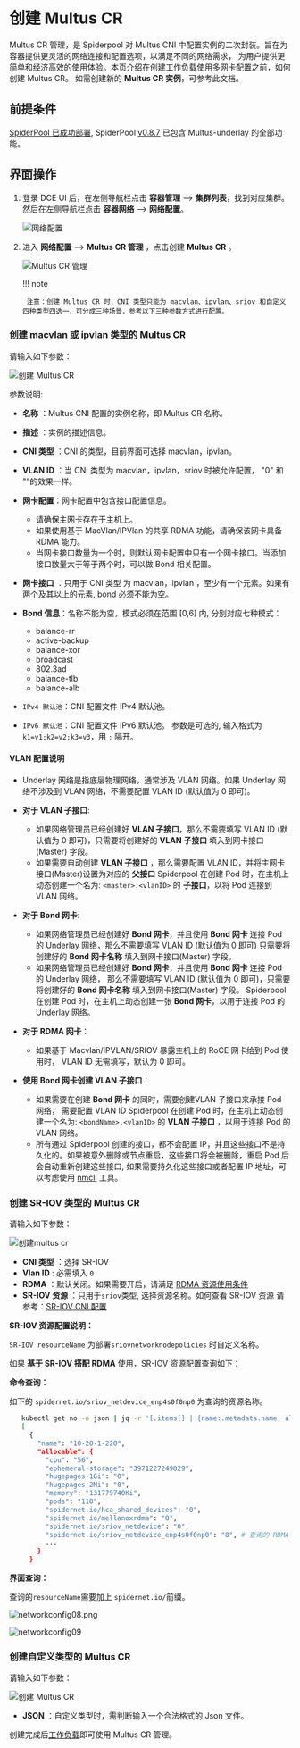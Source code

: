 # 创建 Multus CR

Multus CR 管理，是 Spiderpool 对 Multus CNI 中配置实例的二次封装。旨在为容器提供更灵活的网络连接和配置选项，以满足不同的网络需求，
为用户提供更简单和经济高效的使用体验。本页介绍在创建工作负载使用多网卡配置之前，如何创建 Multus CR。
如需创建新的 **Multus CR 实例**，可参考此文档。

## 前提条件

[SpiderPool 已成功部署](https://docs.daocloud.io/network/modules/spiderpool/install.html), SpiderPool [v0.8.7](https://github.com/spidernet-io/spiderpool/releases/tag/v0.8.7) 已包含 Multus-underlay 的全部功能。

## 界面操作

1. 登录 DCE UI 后，在左侧导航栏点击 __容器管理__ —> __集群列表__，找到对应集群。然后在左侧导航栏点击 __容器网络__ —> __网络配置__。

    ![网络配置](https://docs.daocloud.io/daocloud-docs-images/docs/zh/docs/network/images/networkconfig01.png)

2. 进入 __网络配置__ —> __Multus CR 管理__ ，点击创建 __Multus CR__ 。

    ![Multus CR 管理](https://docs.daocloud.io/daocloud-docs-images/docs/zh/docs/network/images/networkconfig02.png)
  
    !!! note

        注意：创建 Multus CR 时，CNI 类型只能为 macvlan、ipvlan、sriov 和自定义四种类型四选一，可分成三种场景，参考以下三种参数方式进行配置。

### 创建 macvlan 或 ipvlan 类型的 Multus CR

请输入如下参数：

![创建 Multus CR](../images/multus01.png)

参数说明:

- __名称__ ：Multus CNI 配置的实例名称，即 Multus CR 名称。
- __描述__ ：实例的描述信息。
- __CNI 类型__ ：CNI 的类型，目前界面可选择 macvlan，ipvlan。
- __VLAN ID__ ：当 CNI 类型为 macvlan，ipvlan，sriov 时被允许配置， "0" 和 ""的效果一样。
- __网卡配置__：网卡配置中包含接口配置信息。
    - 请确保主网卡存在于主机上。
    - 如果使用基于 MacVlan/IPVlan 的共享 RDMA 功能，请确保该网卡具备 RDMA 能力。
    - 当网卡接口数量为一个时，则默认网卡配置中只有一个网卡接口。当添加接口数量大于等于两个时，可以做 Bond 相关配置。
- __网卡接口__ ：只用于 CNI 类型 为 macvlan，ipvlan ，至少有一个元素。如果有两个及其以上的元素, bond 必须不能为空。
- __Bond 信息__：名称不能为空，模式必须在范围 [0,6] 内, 分别对应七种模式：
    - balance-rr
    - active-backup
    - balance-xor
    - broadcast
    - 802.3ad
    - balance-tlb
    - balance-alb

- `IPv4 默认池`：CNI 配置文件 IPv4 默认池。
- `IPv6 默认池`：CNI 配置文件 IPv6 默认池。
参数是可选的, 输入格式为 `k1=v1;k2=v2;k3=v3`，用 `;` 隔开。

#### VLAN 配置说明

- Underlay 网络是指底层物理网络，通常涉及 VLAN 网络。如果 Underlay 网络不涉及到 VLAN 网络，不需要配置 VLAN ID (默认值为 0 即可)。
- **对于 VLAN 子接口**:
    - 如果网络管理员已经创建好 **VLAN 子接口**，那么不需要填写 VLAN ID (默认值为 0 即可)，只需要将创建好的 **VLAN 子接口** 填入到网卡接口(Master) 字段。
    - 如果需要自动创建 **VLAN 子接口** ，那么需要配置 VLAN ID，并将主网卡接口(Master)设置为对应的 **父接口**
    Spiderpool 在创建 Pod 时，在主机上动态创建一个名为: `<master>.<vlanID>` 的 **子接口**，以将 Pod 连接到 VLAN 网络。
- **对于 Bond 网卡**:
    - 如果网络管理员已经创建好 **Bond 网卡**，并且使用 **Bond 网卡** 连接 Pod 的 Underlay 网络，那么不需要填写 VLAN ID (默认值为 0 即可)
      只需要将创建好的 **Bond 网卡名称** 填入到网卡接口(Master) 字段。
    - 如果网络管理员已经创建好 **Bond 网卡**，并且使用 **Bond 网卡** 连接 Pod 的 Underlay 网络，
      那么不需要填写 VLAN ID (默认值为 0 即可)，只需要将创建好的 **Bond 网卡名称** 填入到网卡接口(Master) 字段。
    Spiderpool 在创建 Pod 时，在主机上动态创建一张 **Bond 网卡**，以用于连接 Pod 的 Underlay 网络。
- **对于 RDMA 网卡**：
    - 如果基于 Macvlan/IPVLAN/SRIOV 暴露主机上的 RoCE 网卡给到 Pod 使用时， VLAN ID 无需填写，默认为 0 即可。

- **使用 Bond 网卡创建 VLAN 子接口**：
    - 如果需要在创建 **Bond 网卡** 的同时，需要创建VLAN 子接口来承接 Pod 网络， 需要配置 VLAN ID
      Spiderpool 在创建 Pod 时，在主机上动态创建一个名为: `<bondName>.<vlanID>` 的 **VLAN 子接口** ，以用于连接 Pod 的 VLAN 网络。
    - 所有通过 Spiderpool 创建的接口，都不会配置 IP，并且这些接口不是持久化的。如果被意外删除或节点重启，这些接口将会被删除，重启 Pod 后会自动重新创建这些接口,
      如果需要持久化这些接口或者配置 IP 地址，可以考虑使用 [nmcli](https://networkmanager.dev/docs/api/latest/nmcli.html) 工具。

### 创建 SR-IOV 类型的 Multus CR

请输入如下参数：

![创建multus cr](../images/multus02.png)

- __CNI 类型__ ：选择 SR-IOV
- __Vlan ID__ : 必需填入 `0`
- __RDMA__ ：默认关闭。如果需要开启，请满足 [RDMA 资源使用条件](../modules/spiderpool/install/rdmapara.md)
- __SR-IOV 资源__ ：只用于`sriov`类型, 选择资源名称。如何查看 SR-IOV 资源 请参考：[SR-IOV CNI 配置](../modules/multus-underlay/sriov.md)

**SR-IOV 资源配置说明：**

`SR-IOV resourceName` 为部署`sriovnetworknodepolicies` 时自定义名称。

如果 **基于 SR-IOV 搭配 RDMA** 使用，SR-IOV 资源配置查询如下：

**命令查询：**
   
如下的 `spidernet.io/sriov_netdevice_enp4s0f0np0` 为查询的资源名称。

```sh
   kubectl get no -o json | jq -r '[.items[] | {name:.metadata.name, allocable:.status.allocatable}]'
   [
     {
       "name": "10-20-1-220",
       "allocable": {
         "cpu": "56",
         "ephemeral-storage": "3971227249029",
         "hugepages-1Gi": "0",
         "hugepages-2Mi": "0",
         "memory": "131779740Ki",
         "pods": "110",
         "spidernet.io/hca_shared_devices": "0",
         "spidernet.io/mellanoxrdma": "0",
         "spidernet.io/sriov_netdevice": "0",
         "spidernet.io/sriov_netdevice_enp4s0f0np0": "8", # 查询的 RDMA 设备资源名称及数量
         ...
       }
     }
```

**界面查询：**

查询的`resourceName`需要加上 `spidernet.io/`前缀。

![networkconfig08.png](https://docs.daocloud.io/daocloud-docs-images/docs/zh/docs/network/images/networkconfig08.jpg)

![networkconfig09](https://docs.daocloud.io/daocloud-docs-images/docs/zh/docs/network/images/networkconfig09.jpg)

### 创建自定义类型的 Multus CR

请输入如下参数：

![创建 Multus CR](https://docs.daocloud.io/daocloud-docs-images/docs/zh/docs/network/images/networkconfig05.png)

- __JSON__ ：自定义类型时，需判断输入一个合法格式的 Json 文件。

创建完成后[工作负载](use-ippool/usage.md)即可使用 Multus CR 管理。
